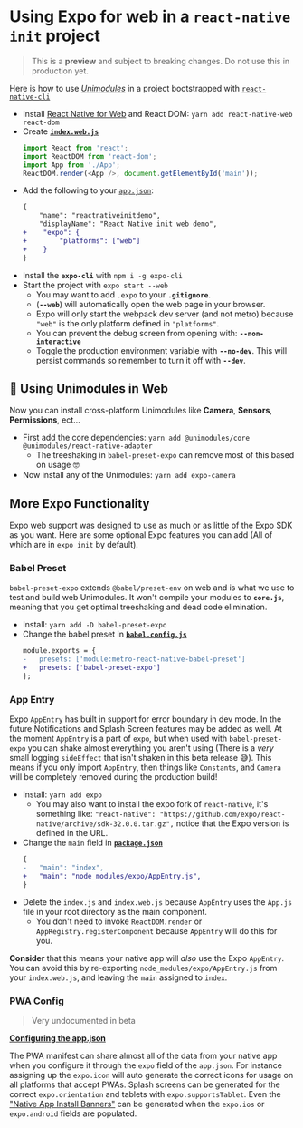 # Using Expo for web in a `react-native init` project

> This is a **preview** and subject to breaking changes. Do not use this in production yet.

Here is how to use [_Unimodules_][uni] in a project bootstrapped with [`react-native-cli`][rncli]

- Install [React Native for Web][rnw] and React DOM: `yarn add react-native-web react-dom`
- Create [**`index.web.js`**](./index.web.js)
  ```ts
  import React from 'react';
  import ReactDOM from 'react-dom';
  import App from './App';
  ReactDOM.render(<App />, document.getElementById('main'));
  ```
- Add the following to your [`app.json`](./app.json):
  ```diff
  {
      "name": "reactnativeinitdemo",
      "displayName": "React Native init web demo",
  +    "expo": {
  +        "platforms": ["web"]
  +    }
  }
  ```
- Install the **`expo-cli`** with `npm i -g expo-cli`
- Start the project with `expo start --web`
  - You may want to add `.expo` to your **`.gitignore`**.
  - (**`--web`**) will automatically open the web page in your browser.
  - Expo will only start the webpack dev server (and not metro) because `"web"` is the only platform defined in `"platforms"`.
  - You can prevent the debug screen from opening with: **`--non-interactive`**
  - Toggle the production environment variable with **`--no-dev`**. This will persist commands so remember to turn it off with **`--dev`**.

## 💙 Using Unimodules in Web

Now you can install cross-platform Unimodules like **Camera**, **Sensors**, **Permissions**, ect...

- First add the core dependencies: `yarn add @unimodules/core @unimodules/react-native-adapter`
  - The treeshaking in `babel-preset-expo` can remove most of this based on usage 🤓
- Now install any of the Unimodules: `yarn add expo-camera`

## More Expo Functionality

Expo web support was designed to use as much or as little of the Expo SDK as you want. Here are some optional Expo features you can add (All of which are in `expo init` by default).

### Babel Preset

`babel-preset-expo` extends `@babel/preset-env` on web and is what we use to test and build web Unimodules. It won't compile your modules to **`core.js`**, meaning that you get optimal treeshaking and dead code elimination.

- Install: `yarn add -D babel-preset-expo`
- Change the babel preset in [**`babel.config.js`**](./babel.config.js)
  ```diff
  module.exports = {
  -   presets: ['module:metro-react-native-babel-preset']
  +   presets: ['babel-preset-expo']
  };
  ```

### App Entry

Expo `AppEntry` has built in support for error boundary in dev mode. In the future Notifications and Splash Screen features may be added as well. At the moment `AppEntry` is a part of `expo`, but when used with `babel-preset-expo` you can shake almost everything you aren't using (There is a _very_ small logging `sideEffect` that isn't shaken in this beta release 😅). This means if you only import `AppEntry`, then things like `Constants`, and `Camera` will be completely removed during the production build!

- Install: `yarn add expo`
  - You may also want to install the expo fork of `react-native`, it's something like: `"react-native": "https://github.com/expo/react-native/archive/sdk-32.0.0.tar.gz",` notice that the Expo version is defined in the URL.
- Change the `main` field in [**`package.json`**](./package.json)
  ```diff
  {
  -   "main": "index",
  +   "main": "node_modules/expo/AppEntry.js",
  }
  ```
- Delete the `index.js` and `index.web.js` because `AppEntry` uses the `App.js` file in your root directory as the main component.
  - You don't need to invoke `ReactDOM.render` or `AppRegistry.registerComponent` because `AppEntry` will do this for you.

**Consider** that this means your native app will _also_ use the Expo `AppEntry`. You can avoid this by re-exporting `node_modules/expo/AppEntry.js` from your `index.web.js`, and leaving the `main` assigned to `index`.

### PWA Config

> Very undocumented in beta

**[Configuring the app.json][appjson]**

The PWA manifest can share almost all of the data from your native app when you configure it through the `expo` field of the `app.json`. For instance assigning up the `expo.icon` will auto generate the correct icons for usage on all platforms that accept PWAs. Splash screens can be generated for the correct `expo.orientation` and tablets with `expo.supportsTablet`.
Even the ["Native App Install Banners"][appbanner] can be generated when the `expo.ios` or `expo.android` fields are populated.

[appjson]: https://docs.expo.io/versions/latest/workflow/configuration/#__next
[appbanner]: https://developers.google.com/web/fundamentals/app-install-banners/native
[rnw]: https://github.com/necolas/react-native-web
[uni]: https://github.com/unimodules
[rncli]: https://www.npmjs.com/package/react-native-cli
[exwebpack]: https://www.npmjs.com/package/@expo/webpack-config
